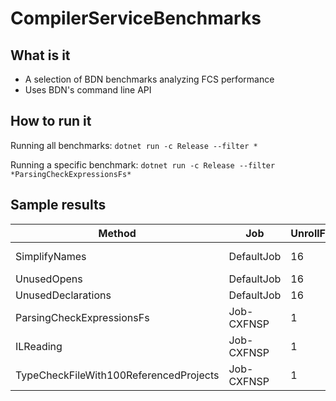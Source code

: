 ﻿# CompilerServiceBenchmarks

## What is it

* A selection of BDN benchmarks analyzing FCS performance
* Uses BDN's command line API

## How to run it

Running all benchmarks:
```dotnet run -c Release --filter *```

Running a specific benchmark:
```dotnet run -c Release --filter *ParsingCheckExpressionsFs*```

## Sample results

|                                 Method |        Job | UnrollFactor |           Mean |        Error |        StdDev |         Median |       Gen 0 |      Gen 1 |     Gen 2 |  Allocated |
|--------------------------------------- |----------- |------------- |---------------:|-------------:|--------------:|---------------:|------------:|-----------:|----------:|-----------:|
|                          SimplifyNames | DefaultJob |           16 |    17,221.4 us |    378.14 us |   1,097.04 us |    17,164.1 us |   1875.0000 |    31.2500 |         - |  11,654 KB |
|                            UnusedOpens | DefaultJob |           16 |       852.7 us |     16.96 us |      36.87 us |       852.0 us |    120.1172 |    37.1094 |         - |     736 KB |
|                     UnusedDeclarations | DefaultJob |           16 |       208.2 us |      6.65 us |      19.09 us |       202.7 us |     71.5332 |     3.6621 |         - |     438 KB |
|              ParsingCheckExpressionsFs | Job-CXFNSP |            1 |   255,107.0 us | 39,778.24 us | 117,287.03 us |   186,340.7 us |   4000.0000 |  1000.0000 |         - |  30,082 KB |
|                              ILReading | Job-CXFNSP |            1 | 1,256,653.6 us | 24,802.85 us |  48,958.41 us | 1,249,170.3 us | 102000.0000 | 31000.0000 | 2000.0000 | 671,507 KB |
| TypeCheckFileWith100ReferencedProjects | Job-CXFNSP |            1 |     6,541.1 us |    242.62 us |     700.00 us |     6,614.2 us |           - |          - |         - |   3,547 KB |
